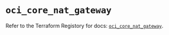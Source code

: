 # `oci_core_nat_gateway`

Refer to the Terraform Registory for docs: [`oci_core_nat_gateway`](https://registry.terraform.io/providers/oracle/oci/6.18.0/docs/resources/core_nat_gateway).
